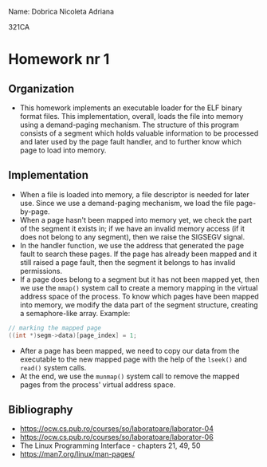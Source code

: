 Name: Dobrica Nicoleta Adriana

321CA

# Homework nr 1

Organization
-
* This homework implements an executable loader for the ELF binary format files. This implementation, overall, loads the file into memory using a demand-paging mechanism. The structure of this program consists of a segment which holds valuable information to be processed and later used by the page fault handler, and to further know which page to load into memory. 

Implementation
-

* When a file is loaded into memory, a file descriptor is needed for later use. Since we use a demand-paging mechanism, we load the file page-by-page.
* When a page hasn't been mapped into memory yet, we check the part of the segment it exists in; if we have an invalid memory access (if it does not belong to any segment), then we raise the SIGSEGV signal. 
* In the handler function, we use the address that generated the page fault to search these pages. If the page has already been mapped and it still raised a page fault, then the segment it belongs to has invalid permissions. 
* If a page does belong to a segment but it has not been mapped yet, then we use the `mmap()` system call to create a memory mapping in the virtual address space of the process. To know which pages have been mapped into memory, we modify the data part of the segment structure, creating a semaphore-like array. 
Example: 
```cpp
// marking the mapped page
((int *)segm->data)[page_index] = 1;
```
* After a page has been mapped, we need to copy our data from the executable to the new mapped page with the help of the `lseek()` and `read()` system calls.
* At the end, we use the `munmap()` system call to remove the mapped pages from the process' virtual address space.



Bibliography
-

* https://ocw.cs.pub.ro/courses/so/laboratoare/laborator-04
* https://ocw.cs.pub.ro/courses/so/laboratoare/laborator-06
* The Linux Programming Interface - chapters 21, 49, 50
* https://man7.org/linux/man-pages/

